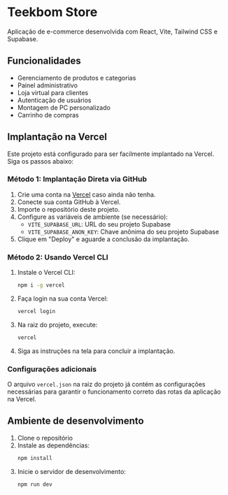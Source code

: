 
# Teekbom Store

Aplicação de e-commerce desenvolvida com React, Vite, Tailwind CSS e Supabase.

## Funcionalidades

- Gerenciamento de produtos e categorias
- Painel administrativo
- Loja virtual para clientes
- Autenticação de usuários
- Montagem de PC personalizado
- Carrinho de compras

## Implantação na Vercel

Este projeto está configurado para ser facilmente implantado na Vercel. Siga os passos abaixo:

### Método 1: Implantação Direta via GitHub

1. Crie uma conta na [Vercel](https://vercel.com/signup) caso ainda não tenha.
2. Conecte sua conta GitHub à Vercel.
3. Importe o repositório deste projeto.
4. Configure as variáveis de ambiente (se necessário):
   - `VITE_SUPABASE_URL`: URL do seu projeto Supabase
   - `VITE_SUPABASE_ANON_KEY`: Chave anônima do seu projeto Supabase
5. Clique em "Deploy" e aguarde a conclusão da implantação.

### Método 2: Usando Vercel CLI

1. Instale o Vercel CLI:
   ```bash
   npm i -g vercel
   ```
2. Faça login na sua conta Vercel:
   ```bash
   vercel login
   ```
3. Na raiz do projeto, execute:
   ```bash
   vercel
   ```
4. Siga as instruções na tela para concluir a implantação.

### Configurações adicionais

O arquivo `vercel.json` na raiz do projeto já contém as configurações necessárias para garantir o funcionamento correto das rotas da aplicação na Vercel.

## Ambiente de desenvolvimento

1. Clone o repositório
2. Instale as dependências:
   ```bash
   npm install
   ```
3. Inicie o servidor de desenvolvimento:
   ```bash
   npm run dev
   ```
